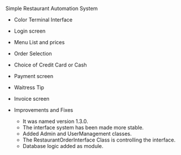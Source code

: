 Simple Restaurant Automation System
- Color Terminal Interface
- Login screen
- Menu List and prices
- Order Selection
- Choice of Credit Card or Cash
- Payment screen
- Waitress Tip
- Invoice screen 

- Improvements and Fixes
  * It was named version 1.3.0.
  * The interface system has been made more stable.
  * Added Admin and UserManagement classes.
  * The RestaurantOrderInterface Class is controlling the interface.
  * Database logic added as module.

